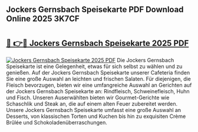 ## Jockers Gernsbach Speisekarte PDF Download Online 2025 3K7CF

# <h2><a href="http://gc710s.nevu.top/?p=Jockers+Gernsbach+Speisekarte">🔗 👉🔴 Jockers Gernsbach Speisekarte 2025 PDF</a></h2>

[![Jockers Gernsbach Speisekarte 2025 PDF](https://i.imgur.com/dBaPXMq.png)](http://gc710s.nevu.top/?p=Jockers+Gernsbach+Speisekarte)
Die Jockers Gernsbach Speisekarte ist eine Gelegenheit, etwas für sich selbst zu wählen und zu genießen. Auf der Jockers Gernsbach Speisekarte unserer Cafeteria finden Sie eine große Auswahl an leichten und frischen Salaten. Für diejenigen, die Fleisch bevorzugen, bieten wir eine umfangreiche Auswahl an Gerichten auf der Jockers Gernsbach Speisekarte an: Rindfleisch, Schweinefleisch, Huhn und Fisch. Unseren Auserwählten bieten wir Gourmet-Gerichte wie Schaschlik und Steak an, die auf einem alten Feuer zubereitet werden. Unsere Jockers Gernsbach Speisekarte umfasst eine große Auswahl an Desserts, von klassischen Torten und Kuchen bis hin zu exquisiten Crème Brûlée und Schokoladenüberraschungen.
